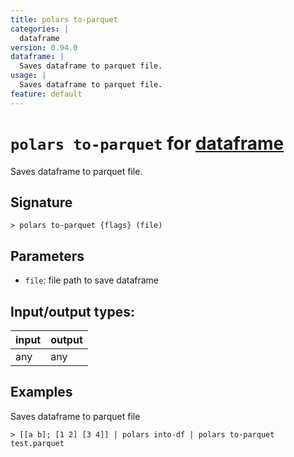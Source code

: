 ```yaml
---
title: polars to-parquet
categories: |
  dataframe
version: 0.94.0
dataframe: |
  Saves dataframe to parquet file.
usage: |
  Saves dataframe to parquet file.
feature: default
---
```

<!-- This file is automatically generated. Please edit the command in https://github.com/nushell/nushell instead. -->

# `polars to-parquet` for [dataframe](/commands/categories/dataframe.md)

<div class='command-title'>Saves dataframe to parquet file.</div>

## Signature

```> polars to-parquet {flags} (file)```

## Parameters

 -  `file`: file path to save dataframe


## Input/output types:

| input | output |
| ----- | ------ |
| any   | any    |

## Examples

Saves dataframe to parquet file
```nu
> [[a b]; [1 2] [3 4]] | polars into-df | polars to-parquet test.parquet

```
